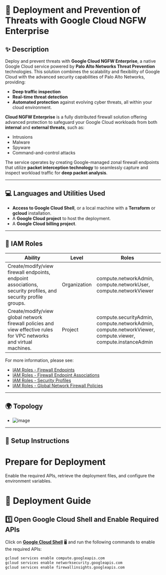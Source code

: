 # 🚀 Deployment and Prevention of Threats with Google Cloud NGFW Enterprise

## ✨ Description

Deploy and prevent threats with **Google Cloud NGFW Enterprise**, a native Google Cloud service powered by **Palo Alto Networks Threat Prevention** technologies. This solution combines the scalability and flexibility of Google Cloud with the advanced security capabilities of Palo Alto Networks, providing:
- **Deep traffic inspection**
- **Real-time threat detection**
- **Automated protection** against evolving cyber threats, all within your cloud environment.

**Cloud NGFW Enterprise** is a fully distributed firewall solution offering advanced protection to safeguard your Google Cloud workloads from both **internal** and **external threats**, such as:
- Intrusions
- Malware
- Spyware
- Command-and-control attacks

The service operates by creating Google-managed zonal firewall endpoints that utilize **packet interception technology** to seamlessly capture and inspect workload traffic for **deep packet analysis**.

---

## 💻 Languages and Utilities Used

- **Access to Google Cloud Shell**, or a local machine with a **Terraform** or **gcloud** installation.
- A **Google Cloud project** to host the deployment.
- A **Google Cloud billing project**.

---

## 🔐 IAM Roles

| **Ability** | **Level** | **Roles** |
| --- | --- | --- |
| Create/modify/view firewall endpoints, endpoint associations, security profiles, and security profile groups. | Organization | compute.networkAdmin, compute.networkUser, compute.networkViewer |
| Create/modify/view global network firewall policies and view effective rules for VPC networks and virtual machines. | Project | compute.securityAdmin, compute.networkAdmin, compute.networkViewer, compute.viewer, compute.instanceAdmin |

For more information, please see:
- [IAM Roles - Firewall Endpoints](#)
- [IAM Roles - Firewall Endpoint Associations](#)
- [IAM Roles - Security Profiles](#)
- [IAM Roles - Global Network Firewall Policies](#)

---

## 🌍 Topology

 
*  ![image](https://github.com/user-attachments/assets/8f76f78a-e4e7-4cd5-8b1f-71a6856923e4)

---

## 🔧 Setup Instructions

# Prepare for Deployment

Enable the required APIs, retrieve the deployment files, and configure the environment variables.

# 🚀 Deployment Guide

## 1️⃣ Open Google Cloud Shell and Enable Required APIs  

Click on **[Google Cloud Shell](https://shell.cloud.google.com/)** 🖥️ and run the following commands to enable the required APIs:

```bash
gcloud services enable compute.googleapis.com
gcloud services enable networksecurity.googleapis.com
gcloud services enable firewallinsights.googleapis.com


